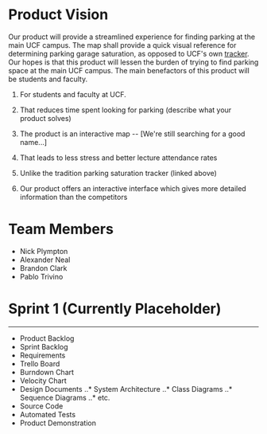 Product Vision
===

Our product will provide a streamlined experience for finding parking at the main UCF campus. The map shall provide a quick visual reference for determining parking garage saturation, as opposed to UCF's own [tracker](https://parking.ucf.edu/garage-availability/). Our hopes is that this product will lessen the burden of trying to find parking space at the main UCF campus. The main benefactors of this product will be students and faculty.

1. For students and faculty at UCF.

2. That reduces time spent looking for parking (describe what your product solves)

3. The product is an interactive map -- [We're still searching for a good name...]

4. That leads to less stress and better lecture attendance rates

5. Unlike the tradition parking saturation tracker (linked above)

6. Our product offers an interactive interface which gives more detailed information than the competitors

Team Members
===
* Nick Plympton
* Alexander Neal
* Brandon Clark
* Pablo Trivino


# Sprint 1 (Currently Placeholder)
___
* Product Backlog
* Sprint Backlog
* Requirements
* Trello Board
* Burndown Chart
* Velocity Chart
* Design Documents
..* System Architecture
..* Class Diagrams
..* Sequence Diagrams
..* etc.
* Source Code
* Automated Tests
* Product Demonstration
